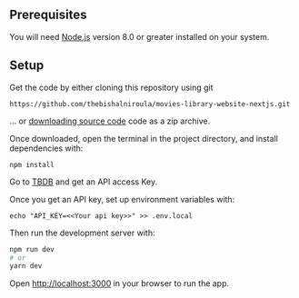 ## Prerequisites

You will need [Node.js](https://nodejs.org) version 8.0 or greater installed on your system.

## Setup

Get the code by either cloning this repository using git

```
https://github.com/thebishalniroula/movies-library-website-nextjs.git
```

... or [downloading source code](https://github.com/thebishalniroula/movies-library-website-nextjs/archive/refs/heads/main.zip) code as a zip archive.


Once downloaded, open the terminal in the project directory, and install dependencies with:

```
npm install
```

Go to [TBDB](https://www.themoviedb.org/) and get an API access Key.

Once you get an API key, set up environment variables with:

```
echo "API_KEY=<<Your api key>>" >> .env.local
```

Then run the development server with:

```bash
npm run dev
# or
yarn dev
```

Open [http://localhost:3000](http://localhost:3000) in your browser to run the app.

